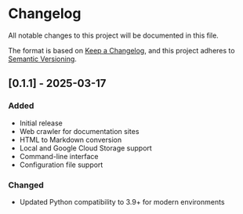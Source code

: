 # Changelog

All notable changes to this project will be documented in this file.

The format is based on [Keep a Changelog](https://keepachangelog.com/en/1.0.0/),
and this project adheres to [Semantic Versioning](https://semver.org/spec/v2.0.0.html).

## [0.1.1] - 2025-03-17

### Added
- Initial release
- Web crawler for documentation sites
- HTML to Markdown conversion
- Local and Google Cloud Storage support
- Command-line interface
- Configuration file support

### Changed
- Updated Python compatibility to 3.9+ for modern environments